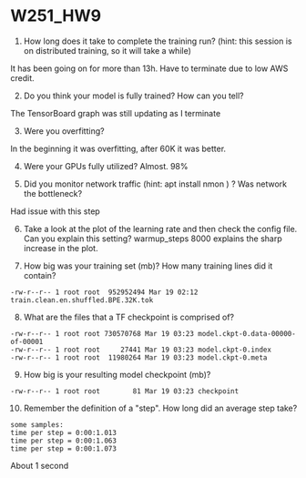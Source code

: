# W251_HW9
1) How long does it take to complete the training run? (hint: this session is on distributed training, so it will take a while)
 
 It has been going on for more than 13h. Have to terminate due to low AWS credit. 

2) Do you think your model is fully trained? How can you tell?

  The TensorBoard graph was still updating as I terminate

3) Were you overfitting?

  In the beginning it was overfitting, after 60K it was better. 

4) Were your GPUs fully utilized?
  Almost. 98% 
  
5) Did you monitor network traffic (hint: apt install nmon ) ? Was network the bottleneck?

Had issue with this step

6) Take a look at the plot of the learning rate and then check the config file. Can you explain this setting?
 warmup_steps 8000 explains the sharp increase in the plot. 

7) How big was your training set (mb)? How many training lines did it contain?
```
-rw-r--r-- 1 root root  952952494 Mar 19 02:12 train.clean.en.shuffled.BPE.32K.tok
```
8) What are the files that a TF checkpoint is comprised of?

```
-rw-r--r-- 1 root root 730570768 Mar 19 03:23 model.ckpt-0.data-00000-of-00001
-rw-r--r-- 1 root root     27441 Mar 19 03:23 model.ckpt-0.index
-rw-r--r-- 1 root root  11980264 Mar 19 03:23 model.ckpt-0.meta
```
9) How big is your resulting model checkpoint (mb)?
```
-rw-r--r-- 1 root root        81 Mar 19 03:23 checkpoint
```
10) Remember the definition of a "step". How long did an average step take?
```
some samples:
time per step = 0:00:1.013
time per step = 0:00:1.063
time per step = 0:00:1.073
```
About 1 second

